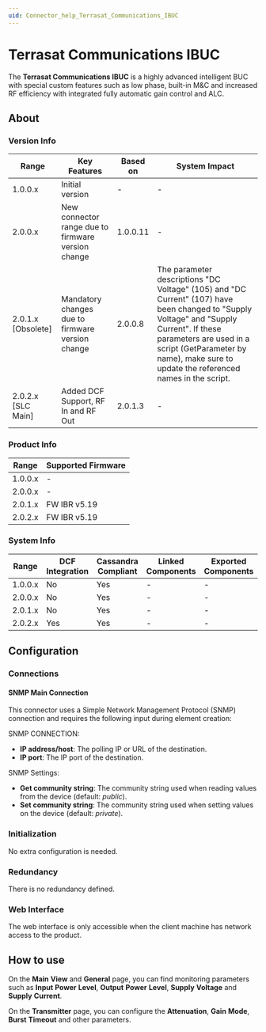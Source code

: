 ```yaml
---
uid: Connector_help_Terrasat_Communications_IBUC
---
```


# Terrasat Communications IBUC

The **Terrasat Communications IBUC** is a highly advanced intelligent BUC with special custom features such as low phase, built-in M&C and increased RF efficiency with integrated fully automatic gain control and ALC.

## About

### Version Info

| Range | Key Features | Based on | System Impact |
|--|--|--|--|
| 1.0.0.x | Initial version | - | - |
| 2.0.0.x | New connector range due to firmware version change | 1.0.0.11 | - |
| 2.0.1.x [Obsolete] | Mandatory changes due to firmware version change | 2.0.0.8 | The parameter descriptions "DC Voltage" (105) and "DC Current" (107) have been changed to "Supply Voltage" and "Supply Current". If these parameters are used in a script (GetParameter by name), make sure to update the referenced names in the script. |
| 2.0.2.x [SLC Main] | Added DCF Support, RF In and RF Out | 2.0.1.3 | - |

### Product Info

| Range     | Supported Firmware     |
|-----------|------------------------|
| 1.0.0.x   | -                      |
| 2.0.0.x   | -                      |
| 2.0.1.x   | FW IBR v5.19           |
| 2.0.2.x   | FW IBR v5.19           |

### System Info

| Range     | DCF Integration     | Cassandra Compliant     | Linked Components     | Exported Components     |
|-----------|---------------------|-------------------------|-----------------------|-------------------------|
| 1.0.0.x   | No                  | Yes                     | -                     | -                       |
| 2.0.0.x   | No                  | Yes                     | -                     | -                       |
| 2.0.1.x   | No                  | Yes                     | -                     | -                       |
| 2.0.2.x   | Yes                 | Yes                     | -                     | -                       |

## Configuration

### Connections

#### SNMP Main Connection

This connector uses a Simple Network Management Protocol (SNMP) connection and requires the following input during element creation:

SNMP CONNECTION:

- **IP address/host**: The polling IP or URL of the destination.
- **IP port**: The IP port of the destination.

SNMP Settings:

- **Get community string**: The community string used when reading values from the device (default: *public*).
- **Set community string**: The community string used when setting values on the device (default: *private*).

### Initialization

No extra configuration is needed.

### Redundancy

There is no redundancy defined.

### Web Interface

The web interface is only accessible when the client machine has network access to the product.

## How to use

On the **Main** **View** and **General** page, you can find monitoring parameters such as **Input** **Power** **Level**, **Output** **Power** **Level**, **Supply** **Voltage** and **Supply** **Current**.

On the **Transmitter** page, you can configure the **Attenuation**, **Gain** **Mode**, **Burst** **Timeout** and other parameters.
